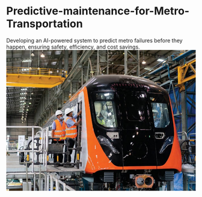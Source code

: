 # Predictive-maintenance-for-Metro-Transportation
Developing an AI-powered system to predict metro failures before they happen, ensuring safety, efficiency, and cost savings.
![Metro AI System](images/Metro.jpg)
